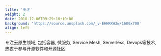 ```yaml
---
title: '专注'
weight: 2
date: 2018-12-06T09:29:16+10:00
background: 'https://source.unsplash.com/_v-EHHKKW3w/1600x700'
align: left
---
```


专注云原生领域, 包括容器, 微服务, Service Mesh, Serverless, Devops等技术, 热衷于参与开源软件和开源社区.

